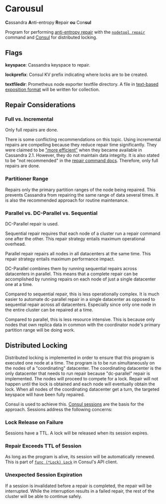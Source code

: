 # Carousul

**C**assandra **A**nti-entropy **R**epair **ou** Con**sul**

Program for performing [anti-entropy repair](https://docs.datastax.com/en/cassandra/latest/cassandra/operations/opsRepairNodesManualRepair.html) with the [`nodetool repair`](https://docs.datastax.com/en/cassandra/latest/cassandra/tools/toolsRepair.html) command and [Consul](https://www.consul.io/) for distributed locking.

## Flags

**keyspace**: Cassandra keyspace to repair.

**lockprefix**: Consul KV prefix indicating where locks are to be created.

**textfiledir**: Prometheus node exporter textfile directory. A file in [text-based exposition format](https://prometheus.io/docs/instrumenting/exposition_formats/#text-based-format) will be written for collection.

## Repair Considerations

### Full vs. Incremental

Only full repairs are done.

There is some conflicting recommendations on this topic. Using incremental repairs are compelling because they reduce repair time significantly. They were claimed to be ["more efficient"](https://www.datastax.com/dev/blog/more-efficient-repairs) when they became available in Cassandra 2.1. However, they do not maintain data integrity. It is also stated to be "not recommended" in the [repair command docs](https://docs.datastax.com/en/cassandra/latest/cassandra/tools/toolsRepair.html#toolsRepair__incremental). Therefore, only full repairs are done.

### Partitioner Range

Repairs only the primary partition ranges of the node being repaired. This prevents Cassandra from repairing the same range of data several times. It is also the recommended approach for routine maintenance.

### Parallel vs. DC-Parallel vs. Sequential

DC-Parallel repair is used.

Sequential repair requires that each node of a cluster run a repair command one after the other. This repair strategy entails maximum operational overhead.

Parallel repair repairs all nodes in all datacenters at the same time. This repair strategy entails maximum performance impact.

DC-Parallel combines them by running sequential repairs across datacenters in parallel. This means that a complete repair can be accomplished by running repairs on each node of just a single datacenter one at a time.

Compared to sequential repair, this is less operationally complex. It is much easier to automate dc-parallel repair in a single datacenter as opposed to sequential repair across all datacenters. Especially since only one node in the entire cluster can be repaired at a time.

Compared to parallel, this is less resource intensive. This is because only nodes that own replica data in common with the coordinator node's primary partition range will be doing work.

## Distributed Locking

Distributed locking is implemented in order to ensure that this program is executed one node at a time. The program is to be run simultaneously on the nodes of a "coordinating" datacenter. The coordinating datacenter is the only datacenter that needs to run repair because "dc-parallel" repair is implemented. The nodes will proceed to compete for a lock. Repair will not happen until the lock is obtained and each node will eventually obtain the lock. When all nodes of the coordinating datacenter get a turn, the targeted keyspace will have been fully repaired.

Consul is used to achieve this. [Consul sessions](https://www.consul.io/docs/internals/sessions.html) are the basis for the approach. Sessions address the following concerns:

### Lock Release on Failure

Sessions have a TTL. A lock will be released when its session expires.

### Repair Exceeds TTL of Session

As long as the program is alive, its session will be automatically renewed. This is part of [`func (*Lock) Lock`](https://godoc.org/github.com/hashicorp/consul/api#Lock.Lock) in Consul's API client.

### Unexpected Session Expiration

If a session is invalidated before a repair is completed, the repair will be interrupted. While the interruption results in a failed repair, the rest of the cluster will be able to continue safely.
